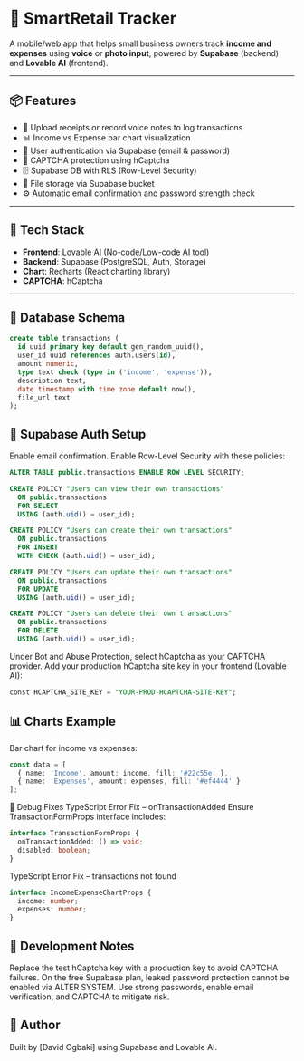 # 🧾 SmartRetail Tracker

A mobile/web app that helps small business owners track **income and expenses** using **voice** or **photo input**, powered by **Supabase** (backend) and **Lovable AI** (frontend).

---

## 📦 Features

- 📸 Upload receipts or record voice notes to log transactions  
- 📊 Income vs Expense bar chart visualization  
- 🔐 User authentication via Supabase (email & password)  
- 🧠 CAPTCHA protection using hCaptcha  
- 🗄️ Supabase DB with RLS (Row-Level Security)  
- 💾 File storage via Supabase bucket  
- ⚙️ Automatic email confirmation and password strength check  

---

## 🚀 Tech Stack

- **Frontend**: Lovable AI (No-code/Low-code AI tool)  
- **Backend**: Supabase (PostgreSQL, Auth, Storage)  
- **Chart**: Recharts (React charting library)  
- **CAPTCHA**: hCaptcha  

---

## 🧱 Database Schema

```sql
create table transactions (
  id uuid primary key default gen_random_uuid(),
  user_id uuid references auth.users(id),
  amount numeric,
  type text check (type in ('income', 'expense')),
  description text,
  date timestamp with time zone default now(),
  file_url text
);
```

## 🔐 Supabase Auth Setup

Enable email confirmation.
Enable Row-Level Security with these policies:

```sql
ALTER TABLE public.transactions ENABLE ROW LEVEL SECURITY;

CREATE POLICY "Users can view their own transactions" 
  ON public.transactions 
  FOR SELECT 
  USING (auth.uid() = user_id);

CREATE POLICY "Users can create their own transactions" 
  ON public.transactions 
  FOR INSERT 
  WITH CHECK (auth.uid() = user_id);

CREATE POLICY "Users can update their own transactions" 
  ON public.transactions 
  FOR UPDATE 
  USING (auth.uid() = user_id);

CREATE POLICY "Users can delete their own transactions" 
  ON public.transactions 
  FOR DELETE 
  USING (auth.uid() = user_id);
```
Under Bot and Abuse Protection, select hCaptcha as your CAPTCHA provider.
Add your production hCaptcha site key in your frontend (Lovable AI):

```sql
const HCAPTCHA_SITE_KEY = "YOUR-PROD-HCAPTCHA-SITE-KEY";
```

## 📊 Charts Example
Bar chart for income vs expenses:
```ts
const data = [
  { name: 'Income', amount: income, fill: '#22c55e' },
  { name: 'Expenses', amount: expenses, fill: '#ef4444' }
];
```

🐛 Debug Fixes
TypeScript Error Fix – onTransactionAdded
Ensure TransactionFormProps interface includes:
```ts
interface TransactionFormProps {
  onTransactionAdded: () => void;
  disabled: boolean;
}
```

TypeScript Error Fix – transactions not found
```ts
interface IncomeExpenseChartProps {
  income: number;
  expenses: number;
}
```

## 🧪 Development Notes
Replace the test hCaptcha key with a production key to avoid CAPTCHA failures.
On the free Supabase plan, leaked password protection cannot be enabled via ALTER SYSTEM.
Use strong passwords, enable email verification, and CAPTCHA to mitigate risk.

## 👥 Author
Built by [David Ogbaki] using Supabase and Lovable AI.
